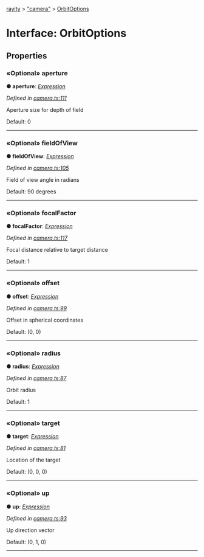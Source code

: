 [rayity](../README.md) > ["camera"](../modules/_camera_.md) > [OrbitOptions](../interfaces/_camera_.orbitoptions.md)



# Interface: OrbitOptions


## Properties
<a id="aperture"></a>

### «Optional» aperture

**●  aperture**:  *[Expression](_expression_.expression.md)* 

*Defined in [camera.ts:111](https://github.com/gribbet/rayity/blob/b9938d8/src/camera.ts#L111)*



Aperture size for depth of field

Default: 0




___

<a id="fieldofview"></a>

### «Optional» fieldOfView

**●  fieldOfView**:  *[Expression](_expression_.expression.md)* 

*Defined in [camera.ts:105](https://github.com/gribbet/rayity/blob/b9938d8/src/camera.ts#L105)*



Field of view angle in radians

Default: 90 degrees




___

<a id="focalfactor"></a>

### «Optional» focalFactor

**●  focalFactor**:  *[Expression](_expression_.expression.md)* 

*Defined in [camera.ts:117](https://github.com/gribbet/rayity/blob/b9938d8/src/camera.ts#L117)*



Focal distance relative to target distance

Default: 1




___

<a id="offset"></a>

### «Optional» offset

**●  offset**:  *[Expression](_expression_.expression.md)* 

*Defined in [camera.ts:99](https://github.com/gribbet/rayity/blob/b9938d8/src/camera.ts#L99)*



Offset in spherical coordinates

Default: (0, 0)




___

<a id="radius"></a>

### «Optional» radius

**●  radius**:  *[Expression](_expression_.expression.md)* 

*Defined in [camera.ts:87](https://github.com/gribbet/rayity/blob/b9938d8/src/camera.ts#L87)*



Orbit radius

Default: 1




___

<a id="target"></a>

### «Optional» target

**●  target**:  *[Expression](_expression_.expression.md)* 

*Defined in [camera.ts:81](https://github.com/gribbet/rayity/blob/b9938d8/src/camera.ts#L81)*



Location of the target

Default: (0, 0, 0)




___

<a id="up"></a>

### «Optional» up

**●  up**:  *[Expression](_expression_.expression.md)* 

*Defined in [camera.ts:93](https://github.com/gribbet/rayity/blob/b9938d8/src/camera.ts#L93)*



Up direction vector

Default: (0, 1, 0)




___


